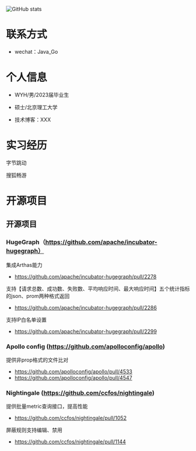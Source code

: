 ![ GitHub stats](https://github-readme-stats.vercel.app/api?username=stacklens)

# 联系方式

- wechat：Java_Go

# 个人信息

 - WYH/男/2023届毕业生
 
 - 硕士/北京理工大学
 
 - 技术博客：XXX


# 实习经历

  字节跳动
  
  搜狐畅游
# 开源项目

## 开源项目
### HugeGraph（https://github.com/apache/incubator-hugegraph）
集成Arthas能力

- https://github.com/apache/incubator-hugegraph/pull/2278

支持【请求总数、成功数、失败数、平均响应时间、最大响应时间】五个统计指标的json、prom两种格式返回

- https://github.com/apache/incubator-hugegraph/pull/2286

支持IP白名单设置

- https://github.com/apache/incubator-hugegraph/pull/2299

### Apollo config (https://github.com/apolloconfig/apollo)

提供非prop格式的文件比对

- https://github.com/apolloconfig/apollo/pull/4533
- https://github.com/apolloconfig/apollo/pull/4547

### Nightingale (https://github.com/ccfos/nightingale)

提供批量metric查询接口，提高性能

- https://github.com/ccfos/nightingale/pull/1052

屏蔽规则支持编辑、禁用

- https://github.com/ccfos/nightingale/pull/1144
